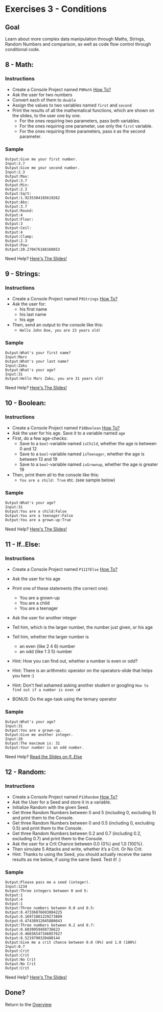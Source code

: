 # Exercises 3 - Conditions

## Goal
Learn about more complex data manipulation through Maths, Strings, Random Numbers and comparison, as well as code flow control through conditional code.

## 8 - Math: 

### Instructions
- Create a Console Project named `P8Math` <a href="https://gist.github.com/marczaku/a8b3c38c37e8876a46194a73ed24b1f2" target="_blank">How To?</a>
- Ask the user for two numbers
- Convert each of them to `double`
- Assign the values to two variables named `first` and `second`
- Print the results of all the mathematical functions, which are shown on the slides, to the user one by one. 
  - For the ones requiring two parameters, pass both variables. 
  - For the ones requiring one parameter, use only the `first` variable. 
  - For the ones requiring three parameters, pass `0` as the second parameter.

### Sample
```
Output:Give me your first number.
Input:3.7
Output:Give me your second number.
Input:2.3
Output:Max:
Output:3.7
Output:Min:
Output:2.3
Output:Sqrt:
Output:1.9235384185619262
Output:Abs:
Output:3.7
Output:Round:
Output:4
Output:Floor:
Output:3
Output:Ceil:
Output:4
Output:Clamp:
Output:2.3
Output:Pow:
Output:20.270476188160853
```

Need Help? <a href="slides#8-math" target="_blank">Here's The Slides!</a>

## 9 - Strings: 

### Instructions
- Create a Console Project named `P9Strings` <a href="https://gist.github.com/marczaku/a8b3c38c37e8876a46194a73ed24b1f2" target="_blank">How To?</a>
- Ask the user for:
  - his first name
  - his last name
  - his age 
- Then, send an output to the console like this: 
  - `Hello John Doe, you are 23 years old!`
### Sample
```
Output:What's your first name?
Input:Marc
Output:What's your last name?
Input:Zaku
Output:What's your age?
Input:31
Output:Hello Marc Zaku, you are 31 years old!
```

Need Help? <a href="slides#9-strings" target="_blank">Here's The Slides!</a>

## 10 - Boolean: 

### Instructions
- Create a Console Project named `P10Boolean` <a href="https://gist.github.com/marczaku/a8b3c38c37e8876a46194a73ed24b1f2" target="_blank">How To?</a>
- Ask the user for his age. Save it to a variable named `age`
- First, do a few age-checks:
  - Save to a `bool`-variable named `isChild`, whether the age is between 0 and 12
  - Save to a `bool`-variable named `isTeenager`, whether the age is between 13 and 19
  - Save to a `bool`-variable named `isGrownup`, whether the age is greater 19
- Then, print them all to the console like this:
  - `You are a child: True` etc. (see sample below)
### Sample
```
Output:What's your age?
Input:31
Output:You are a child:False
Output:You are a teenager:False
Output:You are a grown-up:True
```

Need Help? <a href="slides#10---boolean" target="_blank">Here's The Slides!</a>

## 11 - If..Else:

### Instructions
- Create a Console Project named `P11IfElse` <a href="https://gist.github.com/marczaku/a8b3c38c37e8876a46194a73ed24b1f2" target="_blank">How To?</a>
- Ask the user for his age
- Print one of these statements (the correct one): 
  - You are a grown-up 
  - You are a child 
  - You are a teenager

- Ask the user for another integer
- Tell him, which is the larger number, the number just given, or his age
- Tell him, whether the larger number is 
  - an even (like 2 4 6) number
  - an odd (like 1 3 5) number
- Hint: How you can find out, whether a number is even or odd?
- Hint: There is an arithmetic operator on the operators-slide that helps you here :)
- Hint: Don't feel ashamed asking another student or googling `How to find out if a number is even c#`
- BONUS: Do the age-task using the ternary operator
### Sample
```
Output:What's your age?
Input:31
Output:You are a grown-up.
Output:Give me another integer.
Input:20
Output:The maximum is: 31
Output:Your number is an odd number.
```

Need Help? [Read the Slides on If..Else](slides#11---if--else)

## 12 - Random:

### Instructions
- Create a Console Project named `P12Random` <a href="https://gist.github.com/marczaku/a8b3c38c37e8876a46194a73ed24b1f2" target="_blank">How To?</a>
- Ask the User for a Seed and store it in a variable.
- Initialize Random with the given Seed.
- Get three Random Numbers between 0 and 5 (including 0, excluding 5) and print them to the Console.
- Get three Random Numbers between 0 and 0.5 (including 0, excluding 0.5) and print them to the Console.
- Get three Random Numbers between 0.2 and 0.7 (including 0.2, excluding 0.7) and print them to the Console.
- Ask the user for a Crit Chance between 0.0 (0%) and 1.0 (100%). 
- Then simulate 5 Attacks and write, whether it’s a Crit. Or No Crit. 
- Hint: Thanks to using the Seed, you should actually receive the same results as me below, if using the same Seed. Test it! :)
### Sample
```
Output:Please pass me a seed (integer).
Input:1234
Output:Three integers between 0 and 5:
Output:1
Output:4
Output:1
Output:Three numbers between 0.0 and 0.5:
Output:0.47336876693804225
Output:0.16971801229273809
Output:0.47438912045880643
Output:Three numbers between 0.2 and 0.7:
Output:0.6039959450736623
Output:0.46036547346057627
Output:0.5219790320480144
Output:Give me a crit chance between 0.0 (0%) and 1.0 (100%)
Input:0.7
Output:Crit
Output:Crit
Output:No Crit
Output:No Crit
Output:Crit
```

Need Help? <a href="slides#12---random" target="_blank">Here's The Slides!</a>

## Done?
Return to the [Overview](../../..#3-conditions)